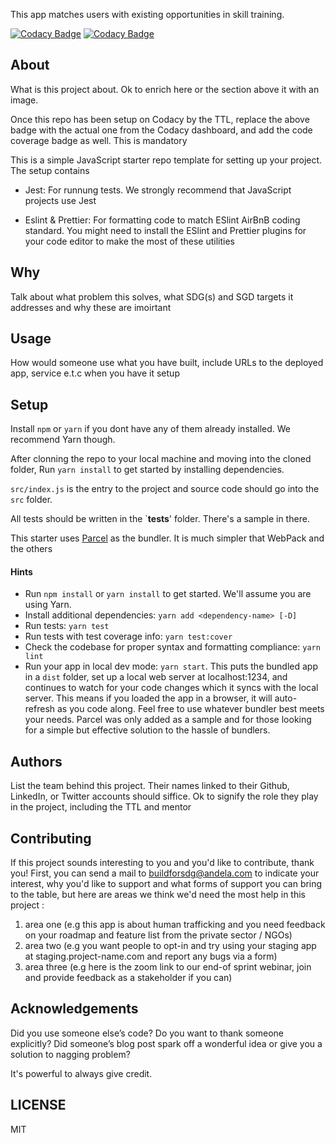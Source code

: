 This app matches users with existing opportunities in skill training.

[![Codacy Badge](https://api.codacy.com/project/badge/Grade/bd0957908c1141eca35c54a1a10b7bc6)](https://app.codacy.com/gh/BuildForSDG/betalife?utm_source=github.com&utm_medium=referral&utm_content=BuildForSDG/betalife&utm_campaign=Badge_Grade_Settings)
[![Codacy Badge](https://img.shields.io/badge/Code%20Quality-D-red)](https://img.shields.io/badge/Code%20Quality-D-red)


## About

What is this project about. Ok to enrich here or the section above it with an image. 

Once this repo has been setup on Codacy by the TTL, replace the above badge with the actual one from the Codacy dashboard, and add the code coverage badge as well. This is mandatory

This is a simple JavaScript starter repo template for setting up your project. The setup contains

- Jest: For runnung tests. We strongly recommend that JavaScript projects use Jest

- Eslint & Prettier: For formatting code to match ESlint AirBnB coding standard. You might need to install the ESlint and Prettier plugins for your code editor to make the most of these utilities

## Why

Talk about what problem this solves, what SDG(s) and SGD targets it addresses and why these are imoirtant

## Usage
 How would someone use what you have built, include URLs to the deployed app, service e.t.c when you have it setup


## Setup

Install `npm` or `yarn` if you dont have any of them already installed. We recommend Yarn though.

After clonning the repo to your local machine and moving into the cloned folder, Run `yarn install` to get started by installing dependencies. 

`src/index.js` is the entry to the project and source code should go into the `src` folder.

All tests should be written in the `__tests__' folder. There's a sample in there.

This starter uses [Parcel](https://parceljs.org/getting_started.html) as the bundler. It is much simpler that WebPack and the others

#### Hints

- Run `npm install` or `yarn install` to get started. We'll assume you are using Yarn.
- Install additional dependencies: `yarn add <dependency-name> [-D]`
- Run tests: `yarn test`
- Run tests with test coverage info: `yarn test:cover`
- Check the codebase for proper syntax and formatting compliance: `yarn lint`
- Run your app in local dev mode: `yarn start`. This puts the bundled app in a `dist` folder, set up a local web server at localhost:1234, and continues to watch for your code changes which it syncs with the local server. This means if you loaded the app in a browser, it will auto-refresh as you code along. Feel free to use whatever bundler best meets your needs. Parcel was only added as a sample and for those looking for a simple but effective solution to the hassle of bundlers. 

## Authors

List the team behind this project. Their names linked to their Github, LinkedIn, or Twitter accounts should siffice. Ok to signify the role they play in the project, including the TTL and mentor

## Contributing
If this project sounds interesting to you and you'd like to contribute, thank you!
First, you can send a mail to buildforsdg@andela.com to indicate your interest, why you'd like to support and what forms of support you can bring to the table, but here are areas we think we'd need the most help in this project :
1.  area one (e.g this app is about human trafficking and you need feedback on your roadmap and feature list from the private sector / NGOs)
2.  area two (e.g you want people to opt-in and try using your staging app at staging.project-name.com and report any bugs via a form)
3.  area three (e.g here is the zoom link to our end-of sprint webinar, join and provide feedback as a stakeholder if you can)

## Acknowledgements

Did you use someone else’s code?
Do you want to thank someone explicitly?
Did someone’s blog post spark off a wonderful idea or give you a solution to nagging problem?

It's powerful to always give credit.

## LICENSE
MIT

